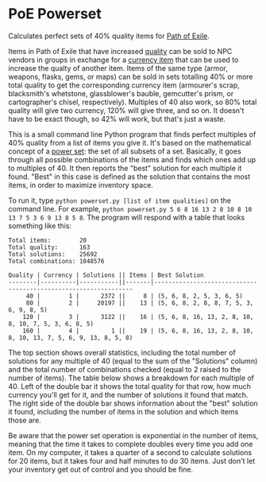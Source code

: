 # PoE Powerset

Calculates perfect sets of 40% quality items for [Path of Exile](https://www.pathofexile.com/).

Items in Path of Exile that have increased [quality](http://pathofexile.gamepedia.com/Quality) can be sold to NPC vendors in groups in exchange for a [currency item](http://pathofexile.gamepedia.com/Quality) that can be used to increase the qualty of another item. Items of the same type (armor, weapons, flasks, gems, or maps) can be sold in sets totalling 40% or more total quality to get the corresponding currency item (armourer's scrap, blacksmith's whetstone, glassblower's bauble, gemcutter's prism, or cartographer's chisel, respectively). Multiples of 40 also work, so 80% total quality will give two currency, 120% will give three, and so on. It doesn't have to be exact though, so 42% will work, but that's just a waste.

This is a small command line Python program that finds perfect multiples of 40% quality from a list of items you give it. It's based on the mathematical concept of a [power set](https://en.wikipedia.org/wiki/Power_set): the set of all subsets of a set. Basically, it goes through all possible combinations of the items and finds which ones add up to multiples of 40. It then reports the "best" solution for each multiple it found. "Best" in this case is defined as the solution that contains the most items, in order to maximize inventory space.

To run it, type `python powerset.py [list of item qualities]` on the command line. For example, `python powerset.py 5 6 8 16 13 2 8 10 8 10 13 7 5 3 6 9 13 8 5 8`. The program will respond with a table that looks something like this:

```
Total items:        20
Total quality:      163
Total solutions:    25692
Total combinations: 1048576

Quality | Currency | Solutions || Items | Best Solution
--------|----------|-----------||-------|----------------------------------------------------------------
     40 |        1 |      2372 ||     8 | (5, 6, 8, 2, 5, 3, 6, 5)
     80 |        2 |     20197 ||    13 | (5, 6, 8, 2, 8, 8, 7, 5, 3, 6, 9, 8, 5)
    120 |        3 |      3122 ||    16 | (5, 6, 8, 16, 13, 2, 8, 10, 8, 10, 7, 5, 3, 6, 8, 5)
    160 |        4 |         1 ||    19 | (5, 6, 8, 16, 13, 2, 8, 10, 8, 10, 13, 7, 5, 6, 9, 13, 8, 5, 8)
```

The top section shows overall statistics, including the total number of solutions for any multiple of 40 (equal to the sum of the "Solutions" column) and the total number of combinations checked (equal to 2 raised to the number of items). The table below shows a breakdown for each multiple of 40. Left of the double bar it shows the total quality for that row, how much currency you'll get for it, and the number of solutions it found that match. The right side of the double bar shows information about the "best" solution it found, including the number of items in the solution and which items those are.

Be aware that the power set operation is exponential in the number of items, meaning that the time it takes to complete doubles every time you add one item. On my computer, it takes a quarter of a second to calculate solutions for 20 items, but it takes four and half minutes to do 30 items. Just don't let your inventory get out of control and you should be fine.
